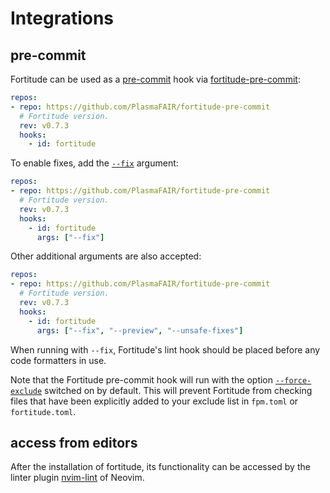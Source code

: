 # Integrations

## pre-commit

Fortitude can be used as a [pre-commit](https://pre-commit.com/) hook via
[fortitude-pre-commit](https://github.com/PlasmaFAIR/fortitude-pre-commit):

```yaml
repos:
- repo: https://github.com/PlasmaFAIR/fortitude-pre-commit
  # Fortitude version.
  rev: v0.7.3
  hooks:
    - id: fortitude
```

To enable fixes, add the [`--fix`](settings.md#fix) argument:

```yaml
repos:
- repo: https://github.com/PlasmaFAIR/fortitude-pre-commit
  # Fortitude version.
  rev: v0.7.3
  hooks:
    - id: fortitude
      args: ["--fix"]
```

Other additional arguments are also accepted:

```yaml
repos:
- repo: https://github.com/PlasmaFAIR/fortitude-pre-commit
  # Fortitude version.
  rev: v0.7.3
  hooks:
    - id: fortitude
      args: ["--fix", "--preview", "--unsafe-fixes"]
```

When running with `--fix`, Fortitude's lint hook should be placed before any code
formatters in use.

Note that the Fortitude pre-commit hook will run with the option
[`--force-exclude`](settings.md#force-exclude) switched on by default.  This
will prevent Fortitude from checking files that have been explicitly added to
your exclude list in `fpm.toml` or `fortitude.toml`.

## access from editors

After the installation of fortitude, its functionality can be accessed
by the linter plugin [nvim-lint][nvim-lint] of Neovim.

[nvim-lint]: https://github.com/mfussenegger/nvim-lint
